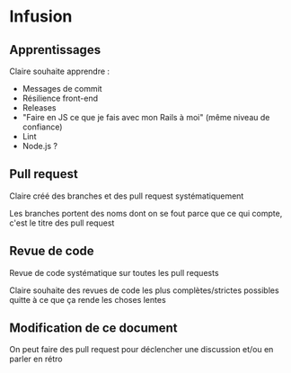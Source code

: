 # Infusion

## Apprentissages

Claire souhaite apprendre : 
- Messages de commit
- Résilience front-end
- Releases
- "Faire en JS ce que je fais avec mon Rails à moi" (même niveau de confiance)
- Lint
- Node.js ?



## Pull request

Claire créé des branches et des pull request systématiquement

Les branches portent des noms dont on se fout parce que ce qui compte, c'est le titre des pull request


## Revue de code

Revue de code systématique sur toutes les pull requests

Claire souhaite des revues de code les plus complètes/strictes possibles quitte à ce que ça rende les choses lentes


## Modification de ce document

On peut faire des pull request pour déclencher une discussion et/ou en parler en rétro

